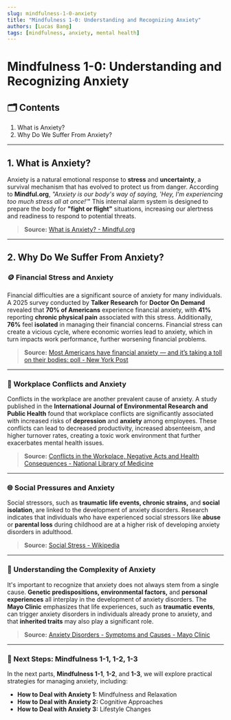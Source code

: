 ```yaml
---
slug: mindfulness-1-0-anxiety
title: "Mindfulness 1-0: Understanding and Recognizing Anxiety"
authors: [Lucas Bang]
tags: [mindfulness, anxiety, mental health]
---
```


# Mindfulness 1-0: Understanding and Recognizing Anxiety

## 🗂️ Contents

1. What is Anxiety?  
2. Why Do We Suffer From Anxiety?  

---

## 1. What is Anxiety?

Anxiety is a natural emotional response to **stress** and **uncertainty**, a survival mechanism that has evolved to protect us from danger. According to **Mindful.org**, *"Anxiety is our body's way of saying, 'Hey, I'm experiencing too much stress all at once!'*" This internal alarm system is designed to prepare the body for **"fight or flight"** situations, increasing our alertness and readiness to respond to potential threats.

> **Source:** [What is Anxiety? - Mindful.org](https://www.mindful.org/what-is-anxiety/)

<!-- truncate -->

---

## 2. Why Do We Suffer From Anxiety?

### 🪙 Financial Stress and Anxiety  
Financial difficulties are a significant source of anxiety for many individuals. A 2025 survey conducted by **Talker Research** for **Doctor On Demand** revealed that **70% of Americans** experience financial anxiety, with **41%** reporting **chronic physical pain** associated with this stress. Additionally, **76%** feel **isolated** in managing their financial concerns. Financial stress can create a vicious cycle, where economic worries lead to anxiety, which in turn impacts work performance, further worsening financial problems.  

> **Source:** [Most Americans have financial anxiety — and it’s taking a toll on their bodies: poll - New York Post](https://nypost.com/2025/05/05/lifestyle/most-americans-have-financial-anxiety-and-its-taking-a-toll-on-their-bodies-poll/)

---

### 🏢 Workplace Conflicts and Anxiety  
Conflicts in the workplace are another prevalent cause of anxiety. A study published in the **International Journal of Environmental Research and Public Health** found that workplace conflicts are significantly associated with increased risks of **depression** and **anxiety** among employees. These conflicts can lead to decreased productivity, increased absenteeism, and higher turnover rates, creating a toxic work environment that further exacerbates mental health issues.  

> **Source:** [Conflicts in the Workplace, Negative Acts and Health Consequences - National Library of Medicine](https://www.ncbi.nlm.nih.gov/pmc/articles/PMC9902267/)

---

### 🌐 Social Pressures and Anxiety  
Social stressors, such as **traumatic life events, chronic strains,** and **social isolation**, are linked to the development of anxiety disorders. Research indicates that individuals who have experienced social stressors like **abuse** or **parental loss** during childhood are at a higher risk of developing anxiety disorders in adulthood.  

> **Source:** [Social Stress - Wikipedia](https://en.wikipedia.org/wiki/Social_stress)

---

### 🧬 Understanding the Complexity of Anxiety  
It's important to recognize that anxiety does not always stem from a single cause. **Genetic predispositions, environmental factors,** and **personal experiences** all interplay in the development of anxiety disorders. The **Mayo Clinic** emphasizes that life experiences, such as **traumatic events**, can trigger anxiety disorders in individuals already prone to anxiety, and that **inherited traits** may also play a significant role.  

> **Source:** [Anxiety Disorders - Symptoms and Causes - Mayo Clinic](https://www.mayoclinic.org/diseases-conditions/anxiety/symptoms-causes/syc-20350961)

---

### 📅 Next Steps: Mindfulness 1-1, 1-2, 1-3

In the next parts, **Mindfulness 1-1**, **1-2**, and **1-3**, we will explore practical strategies for managing anxiety, including:

- **How to Deal with Anxiety 1:** Mindfulness and Relaxation  
- **How to Deal with Anxiety 2:** Cognitive Approaches  
- **How to Deal with Anxiety 3:** Lifestyle Changes  

